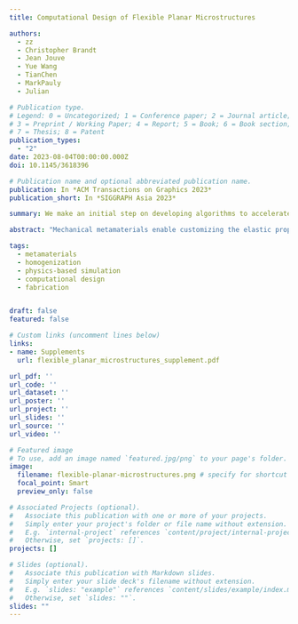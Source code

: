 ```yaml
---
title: Computational Design of Flexible Planar Microstructures

authors:
  - zz 
  - Christopher Brandt
  - Jean Jouve
  - Yue Wang
  - TianChen
  - MarkPauly
  - Julian

# Publication type.
# Legend: 0 = Uncategorized; 1 = Conference paper; 2 = Journal article;
# 3 = Preprint / Working Paper; 4 = Report; 5 = Book; 6 = Book section;
# 7 = Thesis; 8 = Patent
publication_types:
  - "2"
date: 2023-08-04T00:00:00.000Z
doi: 10.1145/3618396

# Publication name and optional abbreviated publication name.
publication: In *ACM Transactions on Graphics 2023*
publication_short: In *SIGGRAPH Asia 2023*

summary: We make an initial step on developing algorithms to accelerate homogenization and metamaterial design for nonlinear elasticity and building a complete framework for the optimal design of planar metamaterials.

abstract: "Mechanical metamaterials enable customizing the elastic properties of physical objects by altering their fine-scale structure. A broad gamut of effective material properties can be produced even from a single fabrication material by optimizing the geometry of a periodic microstructure tiling. Past work has extensively studied the capabilities of microstructures in the small-displacement regime, where periodic homogenization of linear elasticity yields computationally efficient optimal design algorithms. However, many applications involve flexible structures undergoing large deformations for which the accuracy of linear elasticity rapidly deteriorates due to geometric nonlinearities. Design of microstructures at finite strains involves a massive increase in computation and is much less explored; no computational tool yet exists to design metamaterials emulating target hyperelastic laws over finite regions of strain space. \n\nWe make an initial step in this direction, developing algorithms to accelerate homogenization and metamaterial design for nonlinear elasticity and building a complete framework for the optimal design of planar metamaterials. Our nonlinear homogenization method works by efficiently constructing an accurate interpolant of a microstructure’s deformation over a finite space of macroscopic strains likely to be endured by the metamaterial. From this interpolant, the homogenized energy density, stress, and tangent elasticity tensor describing the microstructure’s effective properties can be inexpensively computed at any strain. Our design tool then fits the effective material properties to a target constitutive law over a region of strain space using a parametric shape optimization approach, producing a directly manufacturable geometry. We systematically test our framework by designing a catalog of materials fitting isotropic Hooke’s laws as closely as possible. We demonstrate significantly improved accuracy over traditional linear metamaterial design techniques by fabricating and testing physical prototypes."

tags:
  - metamaterials
  - homogenization
  - physics-based simulation
  - computational design
  - fabrication


draft: false
featured: false

# Custom links (uncomment lines below)
links:
- name: Supplements
  url: flexible_planar_microstructures_supplement.pdf

url_pdf: ''
url_code: ''
url_dataset: ''
url_poster: ''
url_project: ''
url_slides: ''
url_source: ''
url_video: ''

# Featured image
# To use, add an image named `featured.jpg/png` to your page's folder. 
image:
  filename: flexible-planar-microstructures.png # specify for shortcut
  focal_point: Smart
  preview_only: false

# Associated Projects (optional).
#   Associate this publication with one or more of your projects.
#   Simply enter your project's folder or file name without extension.
#   E.g. `internal-project` references `content/project/internal-project/index.md`.
#   Otherwise, set `projects: []`.
projects: []

# Slides (optional).
#   Associate this publication with Markdown slides.
#   Simply enter your slide deck's filename without extension.
#   E.g. `slides: "example"` references `content/slides/example/index.md`.
#   Otherwise, set `slides: ""`.
slides: ""
---
```


<!-- {{% callout note %}}
Click the _Cite_ button above to demo the feature to enable visitors to import publication metadata into their reference management software.
{{% /callout %}} -->